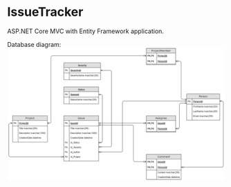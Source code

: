 # IssueTracker
 ASP.NET Core MVC with Entity Framework application.

Database diagram:  
![Database diagram](/DatabaseStuff/DatabaseDiagram.jpg)
